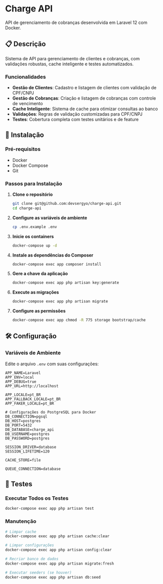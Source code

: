 # Charge API

API de gerenciamento de cobranças desenvolvida em Laravel 12 com Docker.

## 📋 Descrição

Sistema de API para gerenciamento de clientes e cobranças, com validações robustas, cache inteligente e testes automatizados.

### Funcionalidades

- **Gestão de Clientes**: Cadastro e listagem de clientes com validação de CPF/CNPJ
- **Gestão de Cobranças**: Criação e listagem de cobranças com controle de vencimento
- **Cache Inteligente**: Sistema de cache para otimizar consultas ao banco
- **Validações**: Regras de validação customizadas para CPF/CNPJ
- **Testes**: Cobertura completa com testes unitários e de feature

## 🚀 Instalação

### Pré-requisitos

- Docker
- Docker Compose
- Git

### Passos para Instalação

1. **Clone o repositório**
   ```bash
   git clone git@github.com:devsergyo/charge-api.git
   cd charge-api
   ```

2. **Configure as variáveis de ambiente**
   ```bash
   cp .env.example .env
   ```

3. **Inicie os containers**
   ```bash
   docker-compose up -d
   ```

4. **Instale as dependências do Composer**
   ```bash
   docker-compose exec app composer install
   ```

5. **Gere a chave da aplicação**
   ```bash
   docker-compose exec app php artisan key:generate
   ```

6. **Execute as migrações**
   ```bash
   docker-compose exec app php artisan migrate
   ```

7. **Configure as permissões**
   ```bash
   docker-compose exec app chmod -R 775 storage bootstrap/cache
   ```

## 🛠️ Configuração

### Variáveis de Ambiente

Edite o arquivo `.env` com suas configurações:

```env
APP_NAME=Laravel
APP_ENV=local
APP_DEBUG=true
APP_URL=http://localhost

APP_LOCALE=pt_BR
APP_FALLBACK_LOCALE=pt_BR
APP_FAKER_LOCALE=pt_BR

# Configurações do PostgreSQL para Docker
DB_CONNECTION=pgsql
DB_HOST=postgres
DB_PORT=5432
DB_DATABASE=charge_api
DB_USERNAME=postgres
DB_PASSWORD=postgres

SESSION_DRIVER=database
SESSION_LIFETIME=120

CACHE_STORE=file

QUEUE_CONNECTION=database
```

## 🧪 Testes

### Executar Todos os Testes
```bash
docker-compose exec app php artisan test
```

### Manutenção
```bash
# Limpar cache
docker-compose exec app php artisan cache:clear

# Limpar configurações
docker-compose exec app php artisan config:clear

# Recriar banco de dados
docker-compose exec app php artisan migrate:fresh

# Executar seeders (se houver)
docker-compose exec app php artisan db:seed
```
